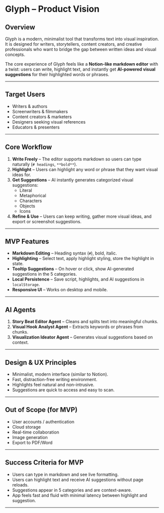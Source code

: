 
# Glyph – Product Vision

## Overview
Glyph is a modern, minimalist tool that transforms text into visual inspiration.
It is designed for writers, storytellers, content creators, and creative professionals who want to bridge the gap between written ideas and visual concepts.

The core experience of Glyph feels like a **Notion-like markdown editor** with a twist: 
users can write, highlight text, and instantly get **AI-powered visual suggestions** for their highlighted words or phrases.

---

## Target Users
- Writers & authors
- Screenwriters & filmmakers
- Content creators & marketers
- Designers seeking visual references
- Educators & presenters

---

## Core Workflow
1. **Write Freely** – The editor supports markdown so users can type naturally (`# headings`, `**bold**`).
2. **Highlight** – Users can highlight any word or phrase that they want visual ideas for.
3. **Get Suggestions** – AI instantly generates categorized visual suggestions:
    - Literal
    - Metaphorical
    - Characters
    - Objects
    - Icons
4. **Refine & Use** – Users can keep writing, gather more visual ideas, and export or screenshot suggestions.

---

## MVP Features
- **Markdown Editing** – Heading syntax (`#`), bold, italic.
- **Highlighting** – Select text, apply highlight styling, store the highlight in state.
- **Tooltip Suggestions** – On hover or click, show AI-generated suggestions in the 5 categories.
- **Local Persistence** – Save script, highlights, and AI suggestions in `localStorage`.
- **Responsive UI** – Works on desktop and mobile.

---

## AI Agents
1. **Story Beat Editor Agent** – Cleans and splits text into meaningful chunks.
2. **Visual Hook Analyst Agent** – Extracts keywords or phrases from chunks.
3. **Visualization Ideator Agent** – Generates visual suggestions based on context.

---

## Design & UX Principles
- Minimalist, modern interface (similar to Notion).
- Fast, distraction-free writing environment.
- Highlights feel natural and non-intrusive.
- Suggestions are quick to access and easy to scan.

---

## Out of Scope (for MVP)
- User accounts / authentication
- Cloud storage
- Real-time collaboration
- Image generation
- Export to PDF/Word

---

## Success Criteria for MVP
- Users can type in markdown and see live formatting.
- Users can highlight text and receive AI suggestions without page reloads.
- Suggestions appear in 5 categories and are context-aware.
- App feels fast and fluid with minimal latency between highlight and suggestion.

---

